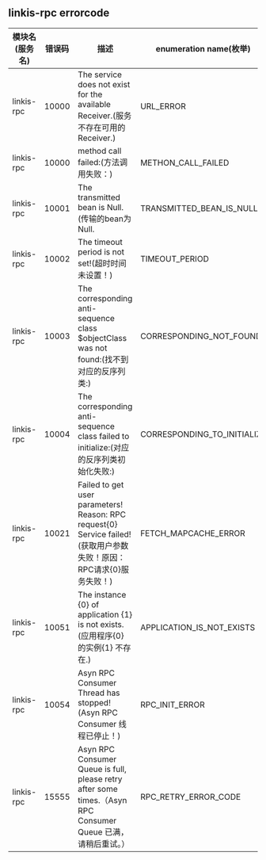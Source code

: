 ## linkis-rpc errorcode


| 模块名(服务名) | 错误码  | 描述 | enumeration name(枚举)| Exception Class(类名)|
| -------- | -------- | ----- |-----|-----|
|linkis-rpc|10000|The service does not exist for the available Receiver.(服务不存在可用的Receiver.)|URL_ERROR|EngineConnManager|
|linkis-rpc|10000|method call failed:(方法调用失败：)|METHON_CALL_FAILED|LinkisRpcErrorCodeSummary|
|linkis-rpc|10001|The transmitted bean is Null.(传输的bean为Null.|TRANSMITTED_BEAN_IS_NULL|LinkisRpcErrorCodeSummary|
|linkis-rpc|10002|The timeout period is not set!(超时时间未设置！)|TIMEOUT_PERIOD|LinkisRpcErrorCodeSummary|
|linkis-rpc|10003|The corresponding anti-sequence class $objectClass was not found:(找不到对应的反序列类:)|CORRESPONDING_NOT_FOUND|LinkisRpcErrorCodeSummary|
|linkis-rpc|10004|The corresponding anti-sequence class failed to initialize:(对应的反序列类初始化失败:)|CORRESPONDING_TO_INITIALIZE|LinkisRpcErrorCodeSummary|
|linkis-rpc|10021|Failed to get user parameters! Reason: RPC request{0} Service failed!(获取用户参数失败！原因：RPC请求{0}服务失败！)|FETCH_MAPCACHE_ERROR|RPCErrorConstants|
|linkis-rpc|10051|The instance {0} of application {1} is not exists.(应用程序{0} 的实例{1} 不存在.)|APPLICATION_IS_NOT_EXISTS|LinkisRpcErrorCodeSummary|
|linkis-rpc|10054|Asyn RPC Consumer Thread has stopped!(Asyn RPC Consumer 线程已停止！)|RPC_INIT_ERROR|RPCErrorConstants|
|linkis-rpc|15555| Asyn RPC Consumer Queue is full, please retry after some times.（Asyn RPC Consumer Queue 已满，请稍后重试。）|RPC_RETRY_ERROR_CODE|DWCRPCRetryException|








